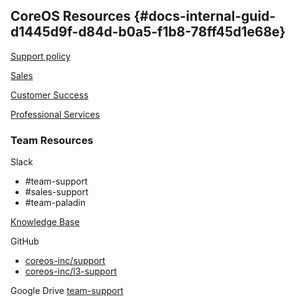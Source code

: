 ## CoreOS Resources {#docs-internal-guid-d1445d9f-d84d-b0a5-f1b8-78ff45d1e68e}

[Support policy](https://coreos.com/legal/support-policy/)

[Sales](https://sales.coreos.com/)

[Customer Success](https://sites.google.com/a/coreos.com/customersuccess/)

[Professional Services ](https://sites.google.com/coreos.com/proserv/home)

### Team Resources

Slack 

* \#team-support
* \#sales-support
* \#team-paladin

 [Knowledge Base](https://support.coreos.com/hc/en-us)

GitHub 

* [coreos-inc/support](http://github.com/coreos-inc/support)
* [coreos-inc/l3-support](https://github.com/coreos-inc/l3-support/)

Google Drive [team-support](https://drive.google.com/drive/folders/0B9nYDkFd8ObmTzQxLVIwZmxhVjQ)

